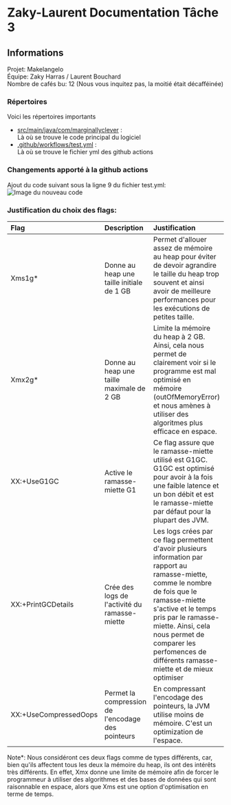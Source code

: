 # Zaky-Laurent Documentation Tâche 3

## Informations
Projet: Makelangelo \
Équipe: Zaky Harras / Laurent Bouchard \
Nombre de cafés bu: 12 (Nous vous inquitez pas, la moitié était décafféinée)

### Répertoires
Voici les répertoires importants
- [src/main/java/com/marginallyclever](..%2Fsrc%2Fmain%2Fjava%2Fcom%2Fmarginallyclever) : \
  Là où se trouve le code principal du logiciel
- [.github/workflows/test.yml](..%2F.github%2Fworkflows%2Ftest.yml) : \
  Là où se trouve le fichier yml des github actions

### Changements apporté à la github actions
Ajout du code suivant sous la ligne 9 du fichier test.yml: \
![Image du nouveau code](nouveau_code.png)

### Justification du choix des flags:
| Flag                  | Description                                        | Justification                                                                                                                                                                                                                                                                                            |
|:----------------------|:---------------------------------------------------|:---------------------------------------------------------------------------------------------------------------------------------------------------------------------------------------------------------------------------------------------------------------------------------------------------------|
| Xms1g*                | Donne au heap une taille initiale de 1 GB          | Permet d'allouer assez de mémoire au heap pour éviter de devoir agrandire le taille du heap trop souvent et ainsi avoir de meilleure performances pour les exécutions de petites taille.                                                                                                                 |
| Xmx2g*                | Donne au heap une taille maximale de 2 GB          | Limite la mémoire du heap à 2 GB. Ainsi, cela nous permet de clairement voir si le programme est mal optimisé en mémoire (outOfMemoryError) et nous amènes à utiliser des algoritmes plus efficace en espace.                                                                                            |
| XX:+UseG1GC           | Active le ramasse-miette G1                        | Ce flag assure que le ramasse-miette utilisé est G1GC. G1GC est optimisé pour avoir à la fois une faible latence et un bon débit et est le ramasse-miette par défaut pour la plupart des JVM.                                                                                                            |
| XX:+PrintGCDetails    | Crée des logs de l'activité du ramasse-miette      | Les logs crées par ce flag permettent d'avoir plusieurs information par rapport au ramasse-miette, comme le nombre de fois que le ramasse-miette s'active et le temps pris par le ramasse-miette. Ainsi, cela nous permet de comparer les perfomences de différents ramasse-miette et de mieux optimiser |
| XX:+UseCompressedOops | Permet la compression de l'encodage des pointeurs  | En compressant l'encodage des pointeurs, la JVM utilise moins de mémoire. C'est un optimization de l'espace.                                                                                                                                                                                             |

Note*: Nous considéront ces deux flags comme de types différents, car, bien qu'ils affectent tous les deux la mémoire du heap, ils ont des intérêts très différents. En effet, Xmx donne une limite de mémoire afin de forcer le programmeur à utiliser des algorithmes et des bases de données qui sont raisonnable en espace, alors que Xms est une option d'optimisation en terme de temps.